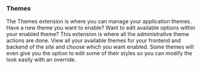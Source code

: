 ### Themes

The Themes extension is where you can manage your application themes. Have a new
theme you want to enable? Want to edit available options within your enabled theme?
This extension is where all the administrative theme actions are done. View all
your available themes for your frontend and backend of the site and choose which
you want enabled.  Some themes will even give you the option to edit some of their
styles so you can modify the look easily with an override.
